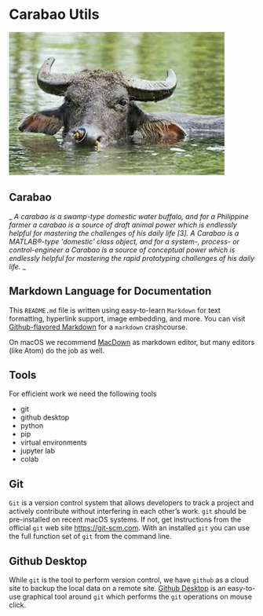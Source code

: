 # Carabao Utils

![Carabao Banner](doc/image/carabao.jpg)

## Carabao

_ _A carabao is a swamp-type domestic water buffalo, and for a Philippine farmer a carabao is a source of draft animal power which is endlessly helpful for mastering the challenges of his daily life [3]. A Carabao is a MATLAB®-type 'domestic' class object, and for a system-, process- or control-engineer a Carabao is a source of conceptual power which is endlessly helpful for mastering the rapid prototyping challenges of his daily life._ _

## Markdown Language for Documentation

This `README.md` file is written using easy-to-learn `Markdown` for text
formatting, hyperlink support, image embedding, and more. You can visit
[Github-flavored Markdown](https://guides.github.com/features/mastering-markdown/)
for a `markdown` crashcourse.

On macOS we recommend [MacDown](https://macdown.uranusjr.com) as markdown editor,
but many editors (like Atom) do the job as well.

## Tools

For efficient work we need the following tools

* git
* github desktop
* python
* pip
* virtual environments
* jupyter lab
* colab

## Git

`Git` is a version control system that allows developers to track a project and actively contribute without interfering in each other’s work. `git` should be pre-installed on recent macOS systems. If not, get instructions from the official `git` web site
https://git-scm.com. With an installed `git` you can use the full function set of `git` from the command line.

## Github Desktop

While `git` is the tool to perform version control, we have `github` as a cloud site to backup the local data on a remote site. [Github Desktop](https://docs.github.com/en/desktop/installing-and-authenticating-to-github-desktop/installing-github-desktop) is an easy-to-use graphical tool around `git` which performs the `git` operations on mouse click.

